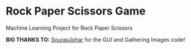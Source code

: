 # Rock Paper Scissors Game

Machine Learning Project for Rock Paper Scissors

**BIG THANKS TO:** [SouravJohar](https://github.com/SouravJohar) for the GUI and Gathering Images code!

